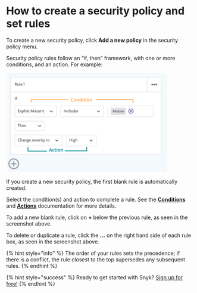 # How to create a security policy and set rules

To create a new security policy, click **Add a new policy** in the security policy menu.

Security policy rules follow an “if, then” framework, with one or more conditions, and an action. For example:

![](../../.gitbook/assets/screenshot_2020-07-06_at_11.38.07.png)

If you create a new security policy, the first blank rule is automatically created.

Select the condition\(s\) and action to complete a rule. See the [**Conditions**](https://docs.snyk.io/fixing-and-prioritizing-issues/security-policies/security-policies-conditions) and [**Actions**](https://docs.snyk.io/fixing-and-prioritizing-issues/security-policies/security-policies-actions) documentation for more details.

To add a new blank rule, click on **+** below the previous rule, as seen in the screenshot above.

To delete or duplicate a rule, click the **…** on the right hand side of each rule box, as seen in the screenshot above.

{% hint style="info" %}
The order of your rules sets the precedence; if there is a conflict, the rule closest to the top supersedes any subsequent rules.
{% endhint %}

{% hint style="success" %}
Ready to get started with Snyk? [Sign up for free!](https://snyk.io/login?cta=sign-up&loc=footer&page=support_docs_page)
{% endhint %}

